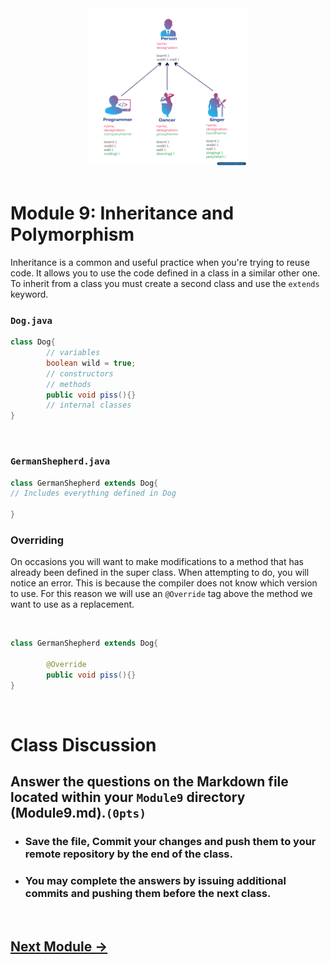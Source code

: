 <div style="text-align:center">
        <img    src="OOP-Concept-Inheritance.png" 
                title="Inheritance" 
                width="50%" 
                height="50%" />
</div>
<br>

# Module 9: Inheritance and Polymorphism        

Inheritance is a common and useful practice when you're trying to reuse code. It allows you to use the code defined in a class in a similar other one. To inherit from a class you must create a second class and use the `extends` keyword.

### `Dog.java`
```java
class Dog{
        // variables
        boolean wild = true;
        // constructors
        // methods
        public void piss(){}
        // internal classes
}
```

<br>

### `GermanShepherd.java`
```java
class GermanShepherd extends Dog{
// Includes everything defined in Dog

}
```

### Overriding
On occasions you will want to make modifications to a method that has already been defined in the super class. When attempting to do, you will notice an error. This is because the compiler does not know which version to use. For this reason we will use an `@Override` tag above the method we want to use as a replacement.

<br>

```java
class GermanShepherd extends Dog{

        @Override
        public void piss(){} 
}
```



<br>

# Class Discussion
## Answer the questions on the Markdown file located within your `Module9` directory (Module9.md).`(0pts)`



<!-- This is a comment. It is not processed by the code -->
<!-- Welcome! These are your questions. -->
<!-- Answer using full sentences to receive all points. -->
<!-- 


What part of the instructions was incomplete or unclear?

 - Answer:

Type down any class notes below this sentence:




Lackluster responses may result in point deductions.
-->

* ### Save the file, Commit your changes and push them to your remote repository by the end of the class.
* ### You may complete the answers by issuing additional commits and pushing them before the next class.

<br>

## [Next Module ->](/../../tree/main/Modules/Module10/Module10.md)